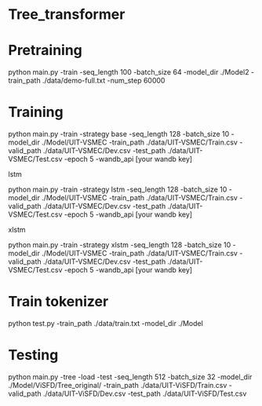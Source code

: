 # Tree_transformer

# Pretraining

python main.py -train -seq_length 100 -batch_size 64 -model_dir ./Model2 -train_path ./data/demo-full.txt -num_step 60000

# Training 
python main.py -train -strategy base -seq_length 128 -batch_size 10 -model_dir ./Model/UIT-VSMEC -train_path ./data/UIT-VSMEC/Train.csv -valid_path ./data/UIT-VSMEC/Dev.csv -test_path ./data/UIT-VSMEC/Test.csv -epoch 5 -wandb_api [your wandb key]

lstm

python main.py -train -strategy lstm -seq_length 128 -batch_size 10 -model_dir ./Model/UIT-VSMEC -train_path ./data/UIT-VSMEC/Train.csv -valid_path ./data/UIT-VSMEC/Dev.csv -test_path ./data/UIT-VSMEC/Test.csv -epoch 5 -wandb_api [your wandb key]

xlstm

python main.py -train -strategy xlstm -seq_length 128 -batch_size 10 -model_dir ./Model/UIT-VSMEC -train_path ./data/UIT-VSMEC/Train.csv -valid_path ./data/UIT-VSMEC/Dev.csv -test_path ./data/UIT-VSMEC/Test.csv -epoch 5 -wandb_api [your wandb key]

# Train tokenizer
python test.py -train_path ./data/train.txt -model_dir ./Model

# Testing

python main.py -tree -load -test -seq_length 512 -batch_size 32 -model_dir ./Model/ViSFD/Tree_original/ -train_path ./data/UIT-ViSFD/Train.csv -valid_path ./data/UIT-ViSFD/Dev.csv -test_path ./data/UIT-ViSFD/Test.csv

